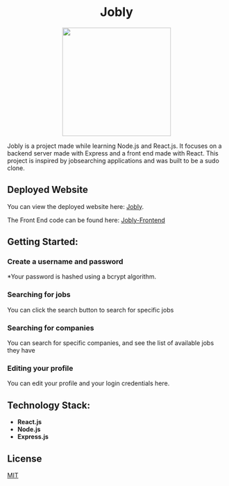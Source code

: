 <h1 align="center">Jobly</h1>
<div id="header" align="center">
  <img src="https://media.giphy.com/media/WodOtJNNNQEXRSSXp2/giphy.gif" width=250"/>                                                                              
</div>
                                                                                  

Jobly is a project made while learning Node.js and React.js. It focuses on a backend server made with Express and a front end made with React. 
This project is inspired by jobsearching applications and was built to be a sudo clone. 

## Deployed Website

You can view the deployed website here: [Jobly](https://mw-jobly.surge.sh/).

The Front End code can be found here: [Jobly-Frontend](https://github.com/WinterMaiya/Jobly-Frontend)

## Getting Started:
### Create a username and password
*Your password is hashed using a bcrypt algorithm.

### Searching for jobs
You can click the search button to search for specific jobs

### Searching for companies
You can search for specific companies, and see the list of available jobs they have

### Editing your profile
You can edit your profile and your login credentials here.

## Technology Stack:
- **React.js**
- **Node.js**
- **Express.js**

## License
[MIT](https://choosealicense.com/licenses/mit/)
